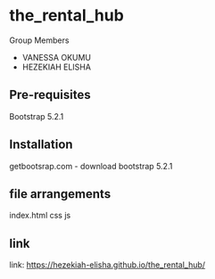 # the_rental_hub
Group Members
+ VANESSA OKUMU
+ HEZEKIAH ELISHA

## Pre-requisites

Bootstrap 5.2.1


## Installation
getbootsrap.com - download bootstrap 5.2.1

## file arrangements
index.html
css
js



## link
link: https://hezekiah-elisha.github.io/the_rental_hub/